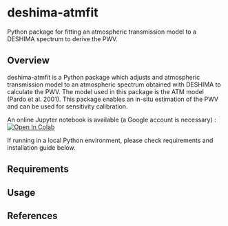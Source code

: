 # deshima-atmfit
Python package for fitting an atmospheric transmission model to a DESHIMA spectrum to derive the PWV.

## Overview
deshima-atmfit is a Python package which adjusts and atmospheric transmission model to an atmospheric spectrum obtained with DESHIMA to calculate the PWV. The model used in this package is the ATM model (Pardo et al. 2001). This package enables an in-situ estimation of the PWV and can be used for sensitivity calibration. 

An online Jupyter notebook is available (a Google account is necessary) : [![Open In Colab](https://colab.research.google.com/assets/colab-badge.svg)](https://colab.research.google.com/drive/1UzD4JTTfT0zpwREfByMLgebAKUaQqXdi#scrollTo=8BTtHOikDAqB)

If running in a local Python environment, please check requirements and installation guide below.

## Requirements 

## Usage

## References
